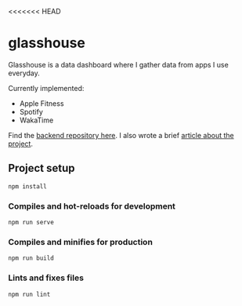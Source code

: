 <<<<<<< HEAD
# glasshouse

Glasshouse is a data dashboard where I gather data from apps I use everyday.

Currently implemented:
- Apple Fitness
- Spotify
- WakaTime

Find the [backend repository here](https://github.com/leo-pfeiffer/glasshouse-backend).
I also wrote a brief [article about the project](https://leo-pfeiffer.github.io/glasshouse/).

## Project setup
```
npm install
```

### Compiles and hot-reloads for development
```
npm run serve
```

### Compiles and minifies for production
```
npm run build
```

### Lints and fixes files
```
npm run lint
```

